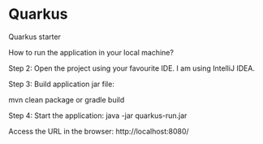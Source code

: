 # Quarkus
Quarkus starter

How to run the application in your local machine?


Step 2: Open the project using your favourite IDE. I am using IntelliJ IDEA.


Step 3: Build application  jar file: 

mvn clean package
or
gradle build

Step 4: Start the application: java -jar quarkus-run.jar

Access the URL in  the browser: http://localhost:8080/


